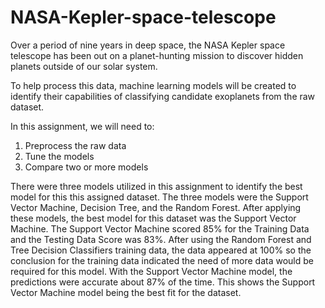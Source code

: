 # NASA-Kepler-space-telescope

Over a period of nine years in deep space, the NASA Kepler space telescope has been out on a planet-hunting mission to discover hidden planets outside of our solar system.

To help process this data, machine learning models will be created to identify their capabilities of classifying candidate exoplanets from the raw dataset.

In this assignment, we will need to:

1. Preprocess the raw data
2. Tune the models
3. Compare two or more models

There were three models utilized in this assignment to identify the best model for this this assigned dataset. The three models were the Support Vector Machine, Decision Tree, and the Random Forest. After applying these models, the best model for this dataset was the Support Vector Machine. The Support Vector Machine scored 85% for the Training Data and the Testing Data Score was 83%. After using the Random Forest and Tree Decision Classifiers training data, the data appeared at 100% so the conclusion for the training data indicated the need of more data would be required for this model. With the Support Vector Machine model, the predictions were accurate about 87% of the time. This shows the Support Vector Machine model being the best fit for the dataset.
